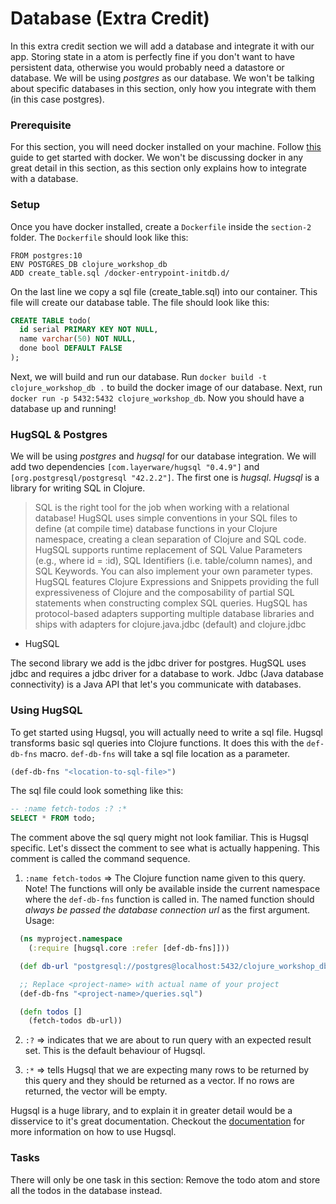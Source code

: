 # Database (Extra Credit)

In this extra credit section we will add a database and integrate it with our app. Storing state in a atom is perfectly fine if you don't want to have persistent data, otherwise you would probably need a datastore or database. We will be using _postgres_ as our database. We won't be talking about specific databases in this section, only how you integrate with them (in this case postgres).

### Prerequisite

For this section, you will need docker installed on your machine. Follow [this](https://runnable.com/docker/getting-started/) guide to get started with docker. We won't be discussing docker in any great detail in this section, as this section only explains how to integrate with a database.

### Setup

Once you have docker installed, create a `Dockerfile` inside the `section-2` folder. The `Dockerfile` should look like this:

```
FROM postgres:10
ENV POSTGRES_DB clojure_workshop_db
ADD create_table.sql /docker-entrypoint-initdb.d/
```

On the last line we copy a sql file (create_table.sql) into our container. This file will create our database table. The file should look like this:

```sql
CREATE TABLE todo(
  id serial PRIMARY KEY NOT NULL,
  name varchar(50) NOT NULL,
  done bool DEFAULT FALSE
);
```

Next, we will build and run our database.
Run `docker build -t clojure_workshop_db .` to build the docker image of our database. Next, run `docker run -p 5432:5432 clojure_workshop_db`.
Now you should have a database up and running!

### HugSQL & Postgres

We will be using *postgres* and *hugsql* for our database integration. We will add two dependencies `[com.layerware/hugsql "0.4.9"]` and `[org.postgresql/postgresql "42.2.2"]`. The first one is *hugsql*. *Hugsql* is a library for writing SQL in Clojure.

>SQL is the right tool for the job when working with a relational database!
HugSQL uses simple conventions in your SQL files to define (at compile time) database functions in your Clojure namespace, creating a clean separation of Clojure and SQL code.
HugSQL supports runtime replacement of SQL Value Parameters (e.g., where id = :id), SQL Identifiers (i.e. table/column names), and SQL Keywords. You can also implement your own parameter types.
HugSQL features Clojure Expressions and Snippets providing the full expressiveness of Clojure and the composability of partial SQL statements when constructing complex SQL queries.
HugSQL has protocol-based adapters supporting multiple database libraries and ships with adapters for clojure.java.jdbc (default) and clojure.jdbc

- HugSQL

The second library we add is the jdbc driver for postgres. HugSQL uses jdbc and requires a jdbc driver for a database to work. Jdbc (Java database connectivity) is a Java API that let's you communicate with databases.

### Using HugSQL

To get started using Hugsql, you will actually need to write a sql file. Hugsql transforms basic sql queries into Clojure functions. It does this with the `def-db-fns` macro. `def-db-fns` will take a sql file location as a parameter.

```clojure
(def-db-fns "<location-to-sql-file>")
```
The sql file could look something like this:

```sql
-- :name fetch-todos :? :*
SELECT * FROM todo;
```

The comment above the sql query might not look familiar. This is Hugsql specific. Let's dissect the comment to see what is actually happening. This comment is called the command sequence.

1. `:name fetch-todos` => The Clojure function name given to this query. Note! The functions will only be available inside the current namespace where the `def-db-fns` function is called in. The named function should *always be passed the database connection url* as the first argument.
Usage:
```clojure
  (ns myproject.namespace
    (:require [hugsql.core :refer [def-db-fns]]))

  (def db-url "postgresql://postgres@localhost:5432/clojure_workshop_db")

  ;; Replace <project-name> with actual name of your project
  (def-db-fns "<project-name>/queries.sql")

  (defn todos []
    (fetch-todos db-url))
```

2. `:?` => indicates that we are about to run query with an expected result set. This is the default behaviour of Hugsql.

3. `:*` => tells Hugsql that we are expecting many rows to be returned by this query and they should be returned as a vector. If no rows are returned, the vector will be empty.

Hugsql is a huge library, and to explain it in greater detail would be a disservice to it's great documentation. Checkout the [documentation](https://www.hugsql.org/#detail) for more information on how to use Hugsql.


### Tasks

There will only be one task in this section: Remove the todo atom and store all the todos in the database instead.
